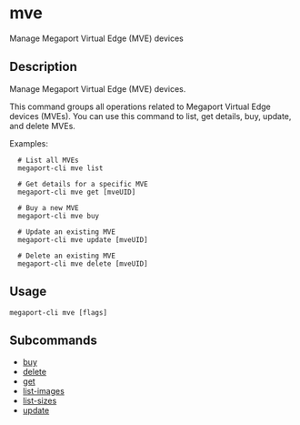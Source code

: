 # mve

Manage Megaport Virtual Edge (MVE) devices

## Description

Manage Megaport Virtual Edge (MVE) devices.

This command groups all operations related to Megaport Virtual Edge devices (MVEs).
You can use this command to list, get details, buy, update, and delete MVEs.

Examples:
```
  # List all MVEs
  megaport-cli mve list
```

```
  # Get details for a specific MVE
  megaport-cli mve get [mveUID]
```

```
  # Buy a new MVE
  megaport-cli mve buy
```

```
  # Update an existing MVE
  megaport-cli mve update [mveUID]
```

```
  # Delete an existing MVE
  megaport-cli mve delete [mveUID]
```



## Usage

```
megaport-cli mve [flags]
```









## Subcommands

* [buy](megaport-cli_mve_buy.md)
* [delete](megaport-cli_mve_delete.md)
* [get](megaport-cli_mve_get.md)
* [list-images](megaport-cli_mve_list-images.md)
* [list-sizes](megaport-cli_mve_list-sizes.md)
* [update](megaport-cli_mve_update.md)

